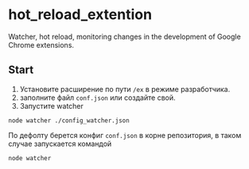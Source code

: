 # hot_reload_extention
Watcher, hot reload, monitoring changes in the development of Google Chrome extensions.
## Start
1. Установите расширение по пути `/ex` в режиме разработчика.
2. заполните файл `conf.json` или создайте свой.
3. Запустите watcher 
```
node watcher ./config_watcher.json
```
По дефолту берется конфиг `conf.json` в корне репозитория, в таком случае запускается командой
```
node watcher
```
